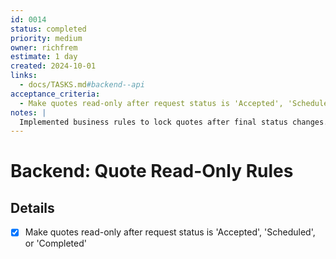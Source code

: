 ```yaml
---
id: 0014
status: completed
priority: medium
owner: richfrem
estimate: 1 day
created: 2024-10-01
links:
  - docs/TASKS.md#backend--api
acceptance_criteria:
  - Make quotes read-only after request status is 'Accepted', 'Scheduled', or 'Completed'
notes: |
  Implemented business rules to lock quotes after final status changes.
---
```


# Backend: Quote Read-Only Rules

## Details
- [x] Make quotes read-only after request status is 'Accepted', 'Scheduled', or 'Completed'
